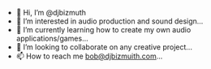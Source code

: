 - 👋 Hi, I’m @djbizmuth
- 👀 I’m interested in audio production and sound design...
- 🌱 I’m currently learning how to create my own audio applications/games...
- 💞️ I’m looking to collaborate on any creative project...
- 📫 How to reach me bob@djbizmuith.com...

<!---
djbizmuth/djbizmuth is a ✨ special ✨ repository because its `README.md` (this file) appears on your GitHub profile.
You can click the Preview link to take a look at your changes.
--->
